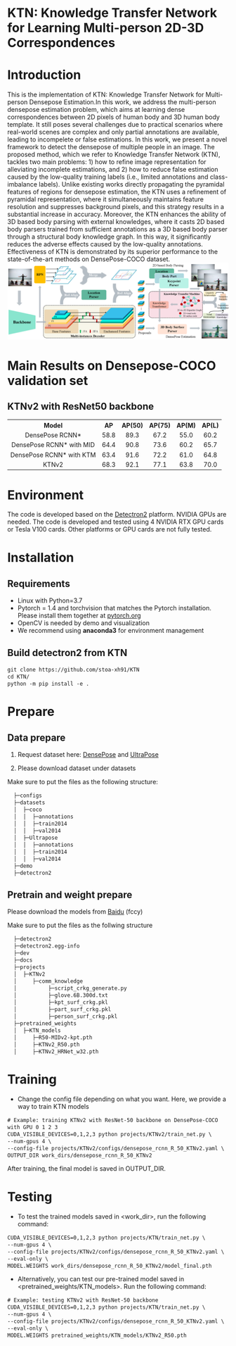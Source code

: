 # KTN: Knowledge Transfer Network for Learning Multi-person 2D-3D Correspondences

# Introduction
This is the implementation of KTN: Knowledge Transfer Network for Multi-person Densepose Estimation.In this work, we address the multi-person densepose estimation problem, which aims at learning dense correspondences between 2D pixels of human body and 3D human body template. It still poses several challenges due to practical scenarios where real-world scenes are complex and only partial annotations are available, leading to incompelete or false estimations. In this work, we present a novel framework to detect the densepose of multiple people in an image. The proposed method, which we refer to Knowledge Transfer Network (KTN), tackles two main problems: 1) how to refine image representation for alleviating incomplete estimations, and 2) how to reduce false estimation caused by the low-quality training labels (i.e., limited annotations and class-imbalance labels). Unlike existing works directly propagating the pyramidal features of regions for densepose estimation, the KTN uses a refinement of pyramidal representation, where it simultaneously maintains feature resolution and suppresses background pixels, and this strategy results in a substantial increase in accuracy. Moreover, the KTN enhances the ability of 3D based body parsing with external knowledges, where it casts 2D based body parsers trained from sufficient annotations as a 3D based body parser through a structural body knowledge graph. In this way, it significantly reduces the adverse effects caused by the low-quality annotations. Effectiveness of KTN is demonstrated by its superior performance to the state-of-the-art methods on DensePose-COCO dataset. 
![](/figures/KTNv2.png)
# Main Results on Densepose-COCO validation set
## KTNv2 with ResNet50 backbone
<table><tbody>
<!-- START TABLE -->
<!-- TABLE HEADER -->
<th valign="bottom">Model</th>
<th valign="bottom">AP</th>
<th valign="bottom">AP(50)</th>
<th valign="bottom">AP(75)</th>
<th valign="bottom">AP(M)</th>
<th valign="bottom">AP(L)</th>

<!-- TABLE BODY -->
<!-- ROW: densepose_rcnn_R_50_FPN_s1x_legacy -->
<tr><td align="center">DensePose RCNN*</td>
<td align="center">58.8</td>
<td align="center">89.3</td>
<td align="center">67.2</td>
<td align="center">55.0</td>
<td align="center">60.2</td>

<tr><td align="center">DensePose RCNN* with MID</td>
<td align="center">64.4</td>
<td align="center">90.8</td>
<td align="center">73.6</td>
<td align="center">60.2</td>
<td align="center">65.7</td>

<tr><td align="center">DensePose RCNN* with KTM</td>
<td align="center">63.4</td>
<td align="center">91.6</td>
<td align="center">72.2</td>
<td align="center">61.0</td>
<td align="center">64.8</td>

<tr><td align="center">KTNv2</td>
<td align="center">68.3</td>
<td align="center">92.1</td>
<td align="center">77.1</td>
<td align="center">63.8</td>
<td align="center">70.0</td>

</tr>

</tbody></table>

# Environment
The code is developed based on the [Detectron2](https://github.com/facebookresearch/detectron2) platform. NVIDIA GPUs are needed. The code is developed and tested using 4 NVIDIA RTX GPU cards or Tesla V100 cards. Other platforms or GPU cards are not fully tested.
# Installation
## Requirements
- Linux with Python=3.7
- Pytorch = 1.4 and torchvision that matches the Pytorch installation. Please install them together at [pytorch.org](https://pytorch.org/)
- OpenCV is needed by demo and visualization
- We recommend using **anaconda3** for environment management

## Build detectron2 from KTN
```
git clone https://github.com/stoa-xh91/KTN
cd KTN/
python -m pip install -e .
```

# Prepare

## Data prepare


1. Request dataset here: [DensePose](https://github.com/facebookresearch/detectron2) and [UltraPose](https://github.com/MomoAILab/ultrapose)


2. Please download dataset under datasets

Make sure to put the files as the following structure:

```
  ├─configs
  ├─datasets
  │  ├─coco
  │  │  ├─annotations
  │  │  ├─train2014
  │  │  ├─val2014
  │  ├─Ultrapose
  │  │  ├─annotations
  │  │  ├─train2014
  │  │  ├─val2014
  ├─demo
  ├─detectron2
```

## Pretrain and weight prepare
Please download the models from [Baidu](https://pan.baidu.com/s/1OyuimZ4Xd6rtC3iD4SbyZQ) (fccy)

Make sure to put the files as the follwing structure

```
  ├─detectron2
  ├─detectron2.egg-info
  ├─dev
  ├─docs
  ├─projects
  │  ├─KTNv2 
  │     ├─comm_knowledge
  │          ├─script_crkg_generate.py
  │          ├─glove.6B.300d.txt
  │          ├─kpt_surf_crkg.pkl
  │          ├─part_surf_crkg.pkl
  │          ├─person_surf_crkg.pkl
  ├─pretrained_weights
  │  ├─KTN_models
  │     ├─R50-MIDv2-kpt.pth
  │     ├─KTNv2_R50.pth
  │     ├─KTNv2_HRNet_w32.pth
```

# Training 
- Change the config file depending on what you want. Here, we provide a way to train KTN models
```
# Example: training KTNv2 with ResNet-50 backbone on DensePose-COCO with GPU 0 1 2 3
CUDA_VISIBLE_DEVICES=0,1,2,3 python projects/KTNv2/train_net.py \
--num-gpus 4 \
--config-file projects/KTNv2/configs/densepose_rcnn_R_50_KTNv2.yaml \
OUTPUT_DIR work_dirs/densepose_rcnn_R_50_KTNv2
```
After training, the final model is saved in OUTPUT_DIR.

# Testing
- To test the trained models saved in <work_dir>, run the following command:
```
CUDA_VISIBLE_DEVICES=0,1,2,3 python projects/KTN/train_net.py \
--num-gpus 4 \
--config-file projects/KTNv2/configs/densepose_rcnn_R_50_KTNv2.yaml \
--eval-only \
MODEL.WEIGHTS work_dirs/densepose_rcnn_R_50_KTNv2/model_final.pth
```

- Alternatively, you can test our pre-trained model saved in <pretrained_weights/KTN_models>. Run the following command:

```
# Example: testing KTNv2 with ResNet-50 backbone
CUDA_VISIBLE_DEVICES=0,1,2,3 python projects/KTN/train_net.py \
--num-gpus 4 \
--config-file projects/KTNv2/configs/densepose_rcnn_R_50_KTNv2.yaml \
--eval-only \
MODEL.WEIGHTS pretrained_weights/KTN_models/KTNv2_R50.pth
```